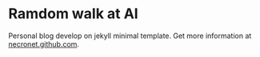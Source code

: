 # Ramdom walk at AI

Personal blog develop on jekyll minimal template. Get more information at [necronet.github.com](http://necronet.github.com).